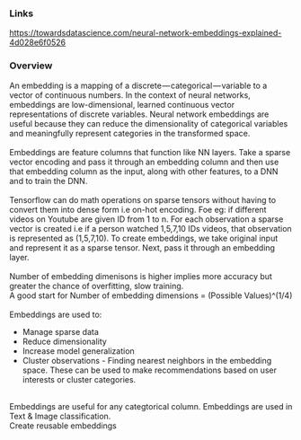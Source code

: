 ### Links
https://towardsdatascience.com/neural-network-embeddings-explained-4d028e6f0526 </br>


### Overview
An embedding is a mapping of a discrete — categorical — variable to a vector of continuous numbers. In the context of neural networks, embeddings are low-dimensional, learned continuous vector representations of discrete variables. Neural network embeddings are useful because they can reduce the dimensionality of categorical variables and meaningfully represent categories in the transformed space. </br>
 </br>
Embeddings are feature columns that function like NN layers. Take a sparse vector encoding and pass it through an embedding column and then use that embedding column as the input, along with other features, to a DNN and to train the DNN. </br>
 </br>
Tensorflow can do math operations on sparse tensors without having to convert them into dense form i.e on-hot encoding. Foe eg: if different videos on Youtube are given ID from 1 to n. For each observation a sparse vector is created i.e if a person watched 1,5,7,10 IDs videos, that observation is represented as (1,5,7,10). To create embeddings, we take original input and represent it as a sparse tensor. Next, pass it through an embedding layer.  </br>
 </br>
Number of embedding dimenisons is higher implies more accuracy but greater the chance of overfitting, slow training. </br>
A good start for Number of embedding dimensions = (Possible Values)^(1/4) </br>
 </br>
Embeddings are used to:
* Manage sparse data
* Reduce dimensionality
* Increase model generalization
* Cluster observations - Finding nearest neighbors in the embedding space. These can be used to make recommendations based on user interests or cluster categories.
 </br>
Embeddings are useful for any categtorical column. Embeddings are used in Text & Image classification.
 </br>
Create reusable embeddings  








